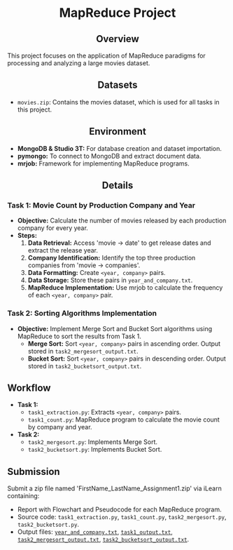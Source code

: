# __<center>MapReduce Project</center>__

## __<center>Overview</center>__
This project focuses on the application of MapReduce paradigms for processing and analyzing a large movies dataset.

## __<center>Datasets</center>__
- `movies.zip`: Contains the movies dataset, which is used for all tasks in this project.

## __<center>Environment</center>__
- **MongoDB & Studio 3T:** For database creation and dataset importation.
- **pymongo:** To connect to MongoDB and extract document data.
- **mrjob:** Framework for implementing MapReduce programs.

## __<center>Details</center>__

### Task 1: Movie Count by Production Company and Year 
- **Objective:** Calculate the number of movies released by each production company for every year.
- **Steps:**
  1. **Data Retrieval:** Access 'movie -> date' to get release dates and extract the release year.
  2. **Company Identification:** Identify the top three production companies from 'movie -> companies'.
  3. **Data Formatting:** Create `<year, company>` pairs.
  4. **Data Storage:** Store these pairs in `year_and_company.txt`.
  5. **MapReduce Implementation:** Use mrjob to calculate the frequency of each `<year, company>` pair.

### Task 2: Sorting Algorithms Implementation 
- **Objective:** Implement Merge Sort and Bucket Sort algorithms using MapReduce to sort the results from Task 1.
  - **Merge Sort:** Sort `<year, company>` pairs in ascending order. Output stored in `task2_mergesort_output.txt`.
  - **Bucket Sort:** Sort `<year, company>` pairs in descending order. Output stored in `task2_bucketsort_output.txt`.

## Workflow
- **Task 1:**
  - `task1_extraction.py`: Extracts `<year, company>` pairs.
  - `task1_count.py`: MapReduce program to calculate the movie count by company and year.
- **Task 2:**
  - `task2_mergesort.py`: Implements Merge Sort.
  - `task2_bucketsort.py`: Implements Bucket Sort.

## Submission
Submit a zip file named 'FirstName_LastName_Assignment1.zip' via iLearn containing:
- Report with Flowchart and Pseudocode for each MapReduce program.
- Source code: `task1_extraction.py`, `task1_count.py`, `task2_mergesort.py`, `task2_bucketsort.py`.
- Output files: [`year_and_company.txt`](https://github.com/VivianNg9/Master-of-Business-Analytics_Portfolio-/blob/main/COMP6210_Big%20Data%20/Map%20Reduce/Output%20file%20for%20Task%201/year_and_company.txt), [`task1_output.txt`](https://github.com/VivianNg9/Master-of-Business-Analytics_Portfolio-/blob/main/COMP6210_Big%20Data%20/Map%20Reduce/Output%20file%20for%20Task%201/task1_output.txt), [`task2_mergesort_output.txt`](https://github.com/VivianNg9/Master-of-Business-Analytics_Portfolio-/blob/main/COMP6210_Big%20Data%20/Map%20Reduce/Output%20file%20for%20Task%202/task2_mergesort_output.txt), [`task2_bucketsort_output.txt`](https://github.com/VivianNg9/Master-of-Business-Analytics_Portfolio-/blob/main/COMP6210_Big%20Data%20/Map%20Reduce/Output%20file%20for%20Task%202/task2_bucketsort_output.txt).

